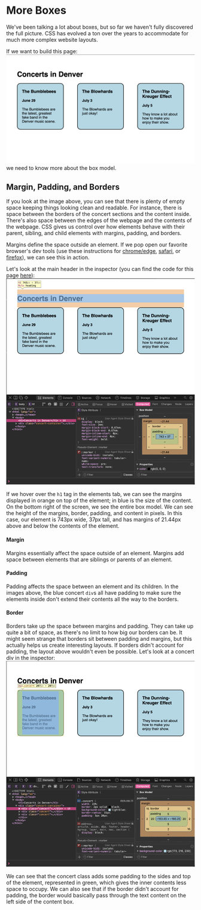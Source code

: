 # More Boxes

We've been talking a lot about boxes, but so far we haven't fully discovered the full picture. CSS has evolved a ton over the years to accommodate for much more complex website layouts.

If we want to build this page:
![structured website example](../images/structured_website_example.png)
we need to know more about the box model.

## Margin, Padding, and Borders

If you look at the image above, you can see that there is plenty of empty space keeping things looking clean and readable. For instance, there is space between the borders of the concert sections and the content inside. There's also space between the edges of the webpage and the contents of the webpage. CSS gives us control over how elements behave with their parent, sibling, and child elements with margins, padding, and borders.

Margins define the space outside an element. If we pop open our favorite browser's dev tools (use these instructions for [chrome/edge](https://developer.chrome.com/docs/devtools/open/), [safari](https://support.apple.com/guide/safari/use-the-developer-tools-in-the-develop-menu-sfri20948/mac), or [firefox](https://developer.mozilla.org/en-US/docs/Tools)), we can see this in action.

Let's look at the main header in the inspector (you can find the code for this page <a href="../../../../curriculum_companions/web_dev/fe_fun/structural_elements" target="_blank">here</a>):
![css margin in dev tools](../images/css_margin_dev_tools.png)

If we hover over the `h1` tag in the elements tab, we can see the margins displayed in orange on top of the element; in blue is the size of the content. On the bottom right of the screen, we see the entire box model. We can see the height of the margins, border, padding, and content in pixels. In this case, our element is 743px wide, 37px tall, and has margins of 21.44px above and below the contents of the element.

#### Margin

Margins essentially affect the space outside of an element. Margins add space between elements that are siblings or parents of an element.

#### Padding

Padding affects the space between an element and its children. In the images above, the blue concert `div`s all have padding to make sure the elements inside don't extend their contents all the way to the borders.

#### Border

Borders take up the space between margins and padding. They can take up quite a bit of space, as there's no limit to how big our borders can be. It might seem strange that borders sit between padding and margins, but this actually helps us create interesting layouts. If borders didn't account for padding, the layout above wouldn't even be possible. Let's look at a concert div in the inspector:
![css border in dev tools](../images/css_border_dev_tools.png)

We can see that the concert class adds some padding to the sides and top of the element, represented in green, which gives the inner contents less space to occupy. We can also see that if the border didn't account for padding, the border would basically pass through the text content on the left side of the content box.

